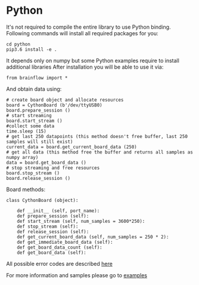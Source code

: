 # Python
It's not required to compile the entire library to use Python binding.
Following commands will install all required packages for you:
```
cd python
pip3.6 install -e .
``` 
It depends only on numpy but some Python examples require to install additional libraries
After installation you will be able to use it via:
```
from brainflow import *
```
And obtain data using:
```
# create board object and allocate resources
board = CythonBoard (b'/dev/ttyUSB0)
board.prepare_session ()
# start streaming
board.start_stream ()
#collect some data
time.sleep (15)
# get last 250 datapoints (this method doesn't free buffer, last 250 samples will still exist)
current_data = board.get_current_board_data (250)
# get all data (this method free the buffer and returns all samples as numpy array)
data = board.get_board_data ()
# stop streaming and free resources
board.stop_stream ()
board.release_session ()
```

Board methods:
```
class CythonBoard (object):

    def __init__ (self, port_name):
    def prepare_session (self):
    def start_stream (self, num_samples = 3600*250):
    def stop_stream (self):
    def release_session (self):
    def get_current_board_data (self, num_samples = 250 * 2):
    def get_immediate_board_data (self):
    def get_board_data_count (self):
    def get_board_data (self):
```
All possible error codes are described [here](https://github.com/Andrey1994/brainflow/blob/master/python/brainflow/exit_codes.py)

For more information and samples please go to [examples](https://github.com/Andrey1994/brainflow/tree/master/python/examples)
